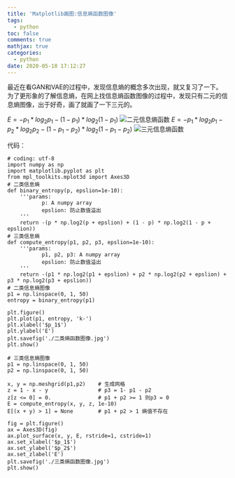 ```yaml
---
title: 'Matplotlib画图:信息熵函数图像'
tags:
  - python
toc: false
comments: true
mathjax: true
categories:
  - python
date: 2020-05-18 17:12:27
---
```



最近在看GAN和VAE的过程中，发现信息熵的概念多次出现，就又复习了一下。为了更形象的了解信息熵，在网上找信息熵函数图像的过程中，发现只有二元的信息熵图像，出于好奇，画了就画了一下三元的。

$E = -p_1 * log_2p_1 - (1 - p_1) * log_2(1 - p_1)$
![二元信息熵函数](https://img-blog.csdnimg.cn/20181129104954265.png?x-oss-process=image/watermark,type_ZmFuZ3poZW5naGVpdGk,shadow_10,text_aHR0cHM6Ly9ibG9nLmNzZG4ubmV0L3FxXzI2OTcyNzM1,size_16,color_FFFFFF,t_70)
$E = -p_1 * log_2p_1 - p_2 * log_2p_2 - (1 - p_1 - p_2) * log_2(1 - p_1 - p_2)$
![三元信息熵函数](https://img-blog.csdnimg.cn/20181129105100534.png?x-oss-process=image/watermark,type_ZmFuZ3poZW5naGVpdGk,shadow_10,text_aHR0cHM6Ly9ibG9nLmNzZG4ubmV0L3FxXzI2OTcyNzM1,size_16,color_FFFFFF,t_70)


代码：

```
# coding: utf-8
import numpy as np
import matplotlib.pyplot as plt
from mpl_toolkits.mplot3d import Axes3D
# 二类信息熵
def binary_entropy(p, epslion=1e-10):
	'''params:
		   p: A numpy array
		   epslion: 防止数值溢出
	'''
	return -(p * np.log2(p + epslion) + (1 - p) * np.log2(1 - p + epslion))
# 三类信息熵
def compute_entropy(p1, p2, p3, epslion=1e-10):
	'''params:
		   p1, p2, p3: A numpy array
		   epslion: 防止数值溢出
	'''
	return -(p1 * np.log2(p1 + epslion) + p2 * np.log2(p2 + epslion) + p3 * np.log2(p3 + epslion))
# 二类信息熵图像
p1 = np.linspace(0, 1, 50)
entropy = binary_entropy(p1)

plt.figure()
plt.plot(p1, entropy, 'k-')
plt.xlabel('$p_1$')
plt.ylabel('E')
plt.savefig('./二类熵函数图像.jpg')
plt.show()

# 三类信息熵图像
p1 = np.linspace(0, 1, 50)
p2 = np.linspace(0, 1, 50)

x, y = np.meshgrid(p1,p2)    # 生成网格
z = 1 - x - y                # p3 = 1- p1 - p2
z[z <= 0] = 0.				 # p1 + p2 >= 1 则p3 = 0
E = compute_entropy(x, y, z, 1e-10)
E[(x + y) > 1] = None 		 # p1 + p2 > 1 熵值不存在

fig = plt.figure()
ax = Axes3D(fig)
ax.plot_surface(x, y, E, rstride=1, cstride=1)
ax.set_xlabel('$p_1$')
ax.set_ylabel('$p_2$')
ax.set_zlabel('E')
plt.savefig('./三类熵函数图像.jpg')
plt.show()

```
